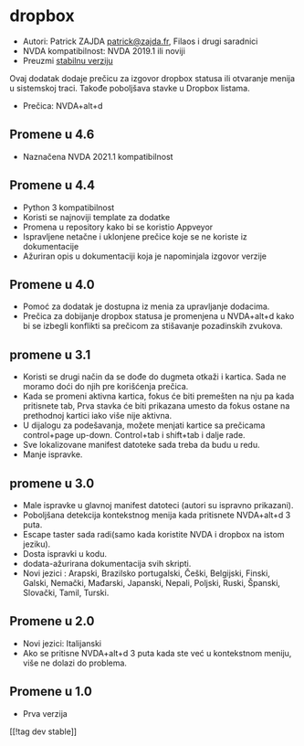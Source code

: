 # dropbox #

* Autori: Patrick ZAJDA <patrick@zajda.fr>, Filaos i drugi saradnici
* NVDA kompatibilnost: NVDA 2019.1 ili noviji
* Preuzmi [stabilnu verziju][1]

Ovaj dodatak dodaje prečicu za izgovor dropbox statusa ili otvaranje menija
u sistemskoj traci.  Takođe poboljšava stavke u Dropbox listama.

* Prečica: NVDA+alt+d


## Promene u 4.6 ##

* Naznačena NVDA 2021.1 kompatibilnost

## Promene u 4.4 ##

* Python 3 kompatibilnost
* Koristi se najnoviji template za dodatke
* Promena u repository kako bi se koristio Appveyor
* Ispravljene netačne i uklonjene prečice koje se ne koriste iz
  dokumentacije
* Ažuriran opis u dokumentaciji koja je napominjala izgovor verzije

## Promene u 4.0 ##

* Pomoć za dodatak je dostupna iz menia za upravljanje dodacima.
* Prečica za dobijanje dropbox statusa je promenjena u NVDA+alt+d kako bi se
  izbegli konflikti sa prečicom za stišavanje pozadinskih zvukova.

## promene u 3.1 ##

* Koristi se drugi način da se dođe do dugmeta otkaži i kartica. Sada ne
  moramo doći do njih pre korišćenja prečica.
* Kada se promeni aktivna kartica, fokus će biti premešten na nju pa kada
  pritisnete tab, Prva stavka će biti prikazana umesto da fokus ostane na
  prethodnoj kartici iako više nije aktivna.
* U dijalogu za podešavanja, možete menjati kartice sa prečicama
  control+page up-down. Control+tab i shift+tab i dalje rade.
* Sve lokalizovane manifest datoteke sada treba da budu u redu.
* Manje ispravke.

## promene u 3.0 ##

* Male ispravke u glavnoj manifest datoteci (autori su ispravno prikazani).
* Poboljšana detekcija kontekstnog menija kada pritisnete NVDA+alt+d 3 puta.
* Escape taster sada radi(samo kada koristite NVDA i dropbox na istom
  jeziku).
* Dosta ispravki u kodu.
* dodata-ažurirana dokumentacija svih skripti.
* Novi jezici : Arapski, Brazilsko portugalski, Češki, Belgijski, Finski,
  Galski, Nemački, Mađarski, Japanski, Nepali, Poljski, Ruski, Španski,
  Slovački, Tamil, Turski.

## Promene u 2.0 ##

* Novi jezici: Italijanski
* Ako se pritisne NVDA+alt+d 3 puta kada ste već u kontekstnom meniju, više
  ne dolazi do problema.

## Promene u 1.0 ##

* Prva verzija

[[!tag dev stable]]

[1]: https://github.com/ruifontes/dropbox/releases/download/2024.01.01/dropbox-2024.01.01.nvda-addon
